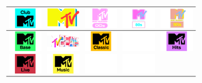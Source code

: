 | ![](https://raw.githubusercontent.com/RevGear/logo/master/International/MTV/ClubMTV.png) | ![](https://raw.githubusercontent.com/RevGear/logo/master/International/MTV/MTV.png) | ![](https://raw.githubusercontent.com/RevGear/logo/master/International/MTV/MTV00s.png) | ![](https://raw.githubusercontent.com/RevGear/logo/master/International/MTV/MTV80s.png) | ![](https://raw.githubusercontent.com/RevGear/logo/master/International/MTV/MTV90s.png) | 
|:---:|:---:|:---:|:---:|:---:| 
| ![](https://raw.githubusercontent.com/RevGear/logo/master/International/MTV/MTVBase.png) | ![](https://raw.githubusercontent.com/RevGear/logo/master/International/MTV/MTVBeats.png) | ![](https://raw.githubusercontent.com/RevGear/logo/master/International/MTV/MTVClassic.png) | ![](https://raw.githubusercontent.com/RevGear/logo/master/International/MTV/MTVClassicUS.png) | ![](https://raw.githubusercontent.com/RevGear/logo/master/International/MTV/MTVHits.png) | 
| ![](https://raw.githubusercontent.com/RevGear/logo/master/International/MTV/MTVLive.png) | ![](https://raw.githubusercontent.com/RevGear/logo/master/International/MTV/MTVMusic.png) | ![](https://raw.githubusercontent.com/RevGear/logo/master/International/MTV/MTVU.png) | ![](https://raw.githubusercontent.com/RevGear/logo/master/International/MTV/mymtv.png)  | 
